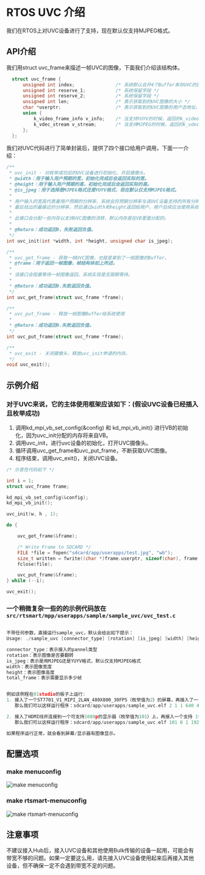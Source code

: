 # RTOS UVC 介绍

我们在RTOS上对UVC设备进行了支持，现在默认仅支持MJPEG格式。

## API介绍

我们用struct uvc_frame来描述一帧UVC的图像，下面我们介绍该结构体。

```c
  struct uvc_frame {
      unsigned int index;               /* 系统默认会开4个Buffer来存UVC的图像，这代表其中的第几个Buffer */
      unsigned int reserve_1;           /* 系统保留字段 */
      unsigned int reserve_2;           /* 系统保留字段 */
      unsigned int len;                 /* 表示获取到的UVC图像的大小 */
      char *userptr;                    /* 表示获取到的UVC图像的用户态地址，例如可以将其内容写入到文件 */
      union {
          k_video_frame_info v_info;    /* 当支持YUYV的时候，返回的k_video_frame_info结构，可以传给kd_mpi_vo_chn_insert_frame显示 */
          k_vdec_stream v_stream;       /* 当支持MJPEG的时候，返回的k_vdec_stream结构，可以传给kd_mpi_vdec_send_stream解码 */
      };
  };

```

我们对UVC代码进行了简单封装后，提供了四个接口给用户调用，下面一一介绍：

```c
/**
 * uvc_init - 对枚举成功后的UVC设备进行初始化，开启摄像头。
 * @width：用于输入用户预期的宽，初始化完成后会返回实际的宽。
 * @height：用于输入用户预期的高，初始化完成后会返回实际的高。
 * @is_jpeg：用于选择是MJPEG格式还是YUYV格式，现在默认仅支持MJPEG格式。
 *
 * 用户输入的宽高代表着用户预期的分辨率，系统会将预期分辨率与该UVC设备支持的所有分辨率进行比较，
 * 最后找出的最接近的分辨率，然后通过width和height返回给用户，用户后续应当使用系统返回的分辨率。
 *
 * 此接口会分配一些内存以支持UVC图像的流转，默认内存是在VB里面分配的。
 *
 * @Return：成功返回0，失败返回负值。
 */
int uvc_init(int *width, int *height, unsigned char is_jpeg);

/**
 * uvc_get_frame - 获取一帧UVC图像，也就是拿到了一帧图像的Buffer。
 * @frame：用于返回一帧图像，帧结构体如上所述。
 *
 * 该接口会阻塞等待一帧图像返回，系统实现是无限期等待。
 *
 * @Return：成功返回0.失败返回负值。
 */
int uvc_get_frame(struct uvc_frame *frame);

/**
 * uvc_put_frame - 释放一帧图像Buffer给系统使用
 *
 * @Return：成功返回0.失败返回负值。
 */
int uvc_put_frame(struct uvc_frame *frame);

/**
 * uvc_exit - 关闭摄像头，释放uvc_init申请的内存。
 */
void uvc_exit();
```

## 示例介绍

### 对于UVC来说，它的主体使用框架应该如下：(假设UVC设备已经插入且枚举成功)

  1. 调用kd_mpi_vb_set_config(&config) 和 kd_mpi_vb_init() 进行VB的初始化，因为uvc_init分配的内存将来自VB。
  1. 调用uvc_init，进行uvc设备的初始化，打开UVC摄像头。
  1. 循环调用uvc_get_frame和uvc_put_frame，不断获取UVC图像。
  1. 程序结束，调用uvc_exit()，关闭UVC设备。

```c
/* 示意性代码如下 */

int i = 1;
struct uvc_frame frame;

kd_mpi_vb_set_config(&config);
kd_mpi_vb_init();

uvc_init(w, h , 1);

do {

    uvc_get_frame(&frame);

    /* Write Frame to SDCARD */
    FILE *file = fopen("sdcard/app/userapps/test.jpg", "wb");
    size_t written = fwrite((char *)frame.userptr, sizeof(char), frame.len, file);
    fclose(file);

    uvc_put_frame(&frame);
} while (--i);

uvc_exit();

```

### 一个稍微复杂一些的的示例代码放在`src/rtsmart/mpp/userapps/sample/sample_uvc/uvc_test.c`

```c

不带任何参数，直接运行sample_uvc，默认会给出如下提示：
Usage: ./sample_uvc [connector_type] [rotation] [is_jpeg] [width] [height] [total_frame]

connector_type：表示接入的pannel类型
rotation：表示图像是否要翻转
is_jpeg：表示是用MJPEG还是YUYV格式，默认仅支持MJPEG格式
width：表示图像宽度
height：表示图像高度
total_frame：表示需要显示多少帧


例如该例程在01studio的板子上运行:
1. 接入了一个ST7701_V1_MIPI_2LAN_480X800_30FPS（枚举值为2）的屏幕，再接入了一个支持640 * 480分辨率（MJPEG）的UVC摄像头，
   那么我们可以这样运行程序：sdcard/app/userapps/sample_uvc.elf 2 1 1 640 480 1000000

2. 接入了HDMI线并连接到一个可支持1080p的显示器（枚举值为101）上，再接入一个支持 1920 * 1280分辨率（MJPEG）的UVC摄像头，
   那么我们可以这样运行程序：sdcard/app/userapps/sample_uvc.elf 101 0 1 1920 1080 1000000

如果程序运行正常，就会看到屏幕/显示器有图像显示。

```

## 配置选项

### make menuconfig

![make menuconfig](https://developer.canaan-creative.com/api/post/attachment?id=563)

### make rtsmart-menuconfig

![make rtsmart-menuconfig](https://developer.canaan-creative.com/api/post/attachment?id=564)

## 注意事项

不建议接入Hub后，接入UVC设备和其他使用Bulk传输的设备一起用，可能会有带宽不够的问题。如果一定要这么用，请先接入UVC设备使用起来后再接入其他设备，但不确保一定不会遇到带宽不足的问题。
